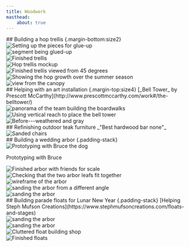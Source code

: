 ```yaml
---
title: Woodwork
masthead:
    about: true
---
```


<div>
## Building a hop trellis {.margin-bottom:size2}
</div>

<div>
<img src="/assets/img/woodwork/hop-trellis-build.jpg"
     alt="Setting up the pieces for glue-up"/>
</div>

<div>
<img src="/assets/img/woodwork/hop-trellis-glue-up.jpg"
     alt="segment being glued-up"/>
</div>

<div>
<img src="/assets/img/woodwork/hop-trellis.jpg"
     alt="Finished trellis"/>
</div>

<div>
<img src="/assets/img/woodwork/hop-trellis-mockup.jpg"
     alt="Hop trellis mockup"/>
</div>

<div>
<img src="/assets/img/woodwork/hop-trellis-45deg.jpg"
     alt="Finished trellis viewed from 45 degrees"/>
</div>

<div>
<img src="/assets/img/woodwork/hop-trellis-growth.gif"
     alt="Showing the hop growth over the summer season"/>
</div>

<div>
<img src="/assets/img/woodwork/hop-trellis-canopy.jpg"
     alt="view from the canopy"/>
</div>

<div>
## Helping with an art installation {.margin-top:size4}
[_Bell Tower_ by Prescott McCarthy](http://www.prescottmccarthy.com/work#/the-belltower/)
</div>

<div>
<img src="/assets/img/woodwork/mccarthy-pagoda-build-ramps.jpg"
     alt="panorama of the team building the boardwalks"/>
</div>

<div>
<img src="/assets/img/woodwork/mccarthy-pagoda-build.jpg"
     alt=""/>
</div>

<div>
<img src="/assets/img/woodwork/mccarthy-pagoda-build-VR.jpg"
     alt="Using vertical reach to place the bell tower"/>
</div>

<div>
<img src="/assets/img/woodwork/corporate-teak-before.jpg"
     alt="Before---weathered and gray"/>
</div>

<div>
## Refinishing outdoor teak furniture
_"Best hardwood bar none"_
</div>

<div>
<img src="/assets/img/woodwork/corporate-teak-sanded.jpg"
     alt="Sanded chairs"/>
</div>

<div>
<img src="/assets/img/woodwork/corporate-teak-sealing-tables.jpg"
     alt=""/>
</div>

<div>
<img src="/assets/img/woodwork/corporate-teak-completed.jpg"
     alt=""/>
</div>

<div>
<img src="/assets/img/woodwork/corporate-teak-finished.jpg"
     alt=""/>
</div>


<div>
## Building a wedding arbor {.padding-stack}
<img src="/assets/img/woodwork/arbor-prototype.jpg"
     alt="Prototyping with Bruce the dog"/>

Prototyping with Bruce
</div>

<div>
<img src="/assets/img/woodwork/finished-arbor.jpg"
     alt="Finished arbor with friends for scale"/>
</div>

</div>
<div>
<img src="/assets/img/woodwork/arbor-checking-the-fit.jpg"
     alt="Checking that the two arbor leafs fit together"/>
</div>

<div>
<img src="/assets/img/woodwork/arbor-wireframe.png"
     alt="wireframe of the arbor"/>
</div>

<div>
<img src="/assets/img/woodwork/sanding-the-arbor-ii.jpg"
     alt="sanding the arbor from a different angle"/>
</div>

<div>
<img src="/assets/img/woodwork/sanding-the-arbor.jpg"
     alt="sanding the arbor"/>
</div>

<div>
</div>

<div>
## Building parade floats for Lunar New Year {.padding-stack}
[Helping Steph Mufson Creations](https://www.stephmufsoncreations.com/floats-and-stages)
</div>
<div>
<img src="/assets/img/woodwork/floatbuilding-rough-dog.jpg"
     alt="sanding the arbor"/>
</div>
<div>
<img src="/assets/img/woodwork/floatbuilding-finished-dog.jpg"
     alt="sanding the arbor"/>
</div>
<div>
<img src="/assets/img/woodwork/floatbuilding-cluttered.jpg"
     alt="Cluttered float building shop"/>
</div>
<div>
<img src="/assets/img/woodwork/floatbuilding-finished-floats.jpg"
     alt="Finished floats"/>
</div>

<script src="https://unpkg.com/masonry-layout@4/dist/masonry.pkgd.js"></script>
<script type="text/javascript">
// init with selector
var msnry = new Masonry( '.grid', {
  itemSelector: '.grid > div',
  columnWidth: 200
});
</script>
